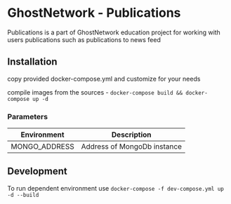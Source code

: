 # GhostNetwork - Publications

Publications is a part of GhostNetwork education project for working with users publications such as publications to news feed

## Installation

copy provided docker-compose.yml and customize for your needs

compile images from the sources - `docker-compose build && docker-compose up -d`

### Parameters

| Environment   | Description                 |
|---------------|---------------------------- |
| MONGO_ADDRESS | Address of MongoDb instance |

## Development

To run dependent environment use `docker-compose -f dev-compose.yml up -d --build`
